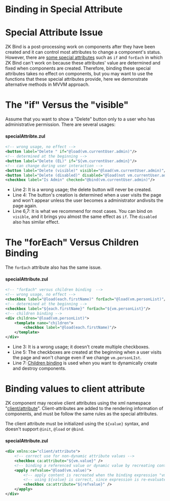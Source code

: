 # Binding in Special Attribute

Special Attribute Issue
=======================
ZK Bind is a post-processing work on components after they have been created and it can control most attributes to change a component's status. However, there are [some special attributes]({{site.baseurl}}/zuml_ref/ZUML/Attributes) such as `if` and
`forEach` in which ZK Bind can't work on because these attributes' value are determined and fixed when components are created. Therefore, binding these special attributes takes no effect on components, but you may want to use the functions that these special attributes provide, here we demonstrate alternative methods in MVVM approach.

The "if" Versus the "visible"
=============================
Assume that you want to show a "Delete" button only to a user who has administrative permission. There are several usages:

#### specialAttribte.zul
```xml
<!-- wrong usage, no effect -->
<button label="Delete " if="@load(vm.currentUser.admin)"/>
<!-- determined at the beginning -->
<button label="Delete (EL)" if="${vm.currentUser.admin}"/>
<!-- can change during user interaction -->
<button label="Delete (visible)" visible="@load(vm.currentUser.admin)"/>
<button label="Delete (disabled)" disabled="@load(not vm.currentUser.admin)"/>
<checkbox label="Is Admin" checked="@bind(vm.currentUser.admin)"/>
```
-   Line 2: It is a wrong usage; the delete button will never be created.
-   Line 4: The button's creation is determined when a user visits the page and won't appear unless the user becomes a administrator andivsits the page again.
-   Line 6,7: It is what we recommend for most cases. You can bind on `visible`, and it brings you almost the same effect as `if`. The `disabled` also has similar effect.

The "forEach" Versus Children Binding
=====================================
The `forEach` attribute also has the same issue.

#### specialAttribute.zul
```xml
<!-- "forEach" versus children binding  -->
<!-- wrong usage, no effect -->
<checkbox label="@load(each.firstName)" forEach="@load(vm.personList)"/>
<!-- determined at the beginning -->
<checkbox label="${each.firstName}" forEach="${vm.personList}"/>
<!-- children binding -->
<div children="@load(vm.personList)">
    <template name="children">
        <checkbox label="@load(each.firstName)"/>
    </template>
</div>
```
-   Line 3: It is a wrong usage; it doesn't create multiple checkboxes.
-   Line 5: The checkboxes are created at the beginning when a user visits the page and won't change even if we change `vm.personLIst`.
-   Line 7: [ Children binding](../data_binding/children_binding.html) is used when you want to dynamically create and destroy components.

Binding values to client attribute
=====================================
ZK component may receive client attributes using the xml namespace "[client/attribute](https://www.zkoss.org/wiki/ZUML_Reference/ZUML/Namespaces/Client_Attribute)".
Client-attributes are added to the rendering information of components, and must be follow the same rules as the special attributes.

The client attribute must be initialized using the `${value}` syntax, and doesn't support `@init`, `@load` or `@bind`.

#### specialAttribute.zul
```xml
<div xmlns:ca="client/attribute">
    <!-- correct use for non-dynamic attribute values -->
    <checkbox ca:attribute="${vm.value}" />
    <!-- binding a referenced value or dynamic value by recreating content after triggering a binding using shadow element apply -->
    <apply refvalue="@load(vm.value)">
        <!-- apply content is recreated when the binding expression "vm.value" is notified -->
        <!-- using ${value} is correct, since expression is re-evaluated once the apply content is recreated -->
        <checkbox ca:attribute="${refvalue}" />
    </apply>
</div>
```
